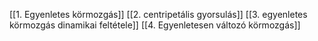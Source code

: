 [[1. Egyenletes körmozgás]]
[[2. centripetális gyorsulás]]
[[3. egyenletes körmozgás dinamikai feltétele]]
[[4. Egyenletesen változó körmozgás]]
